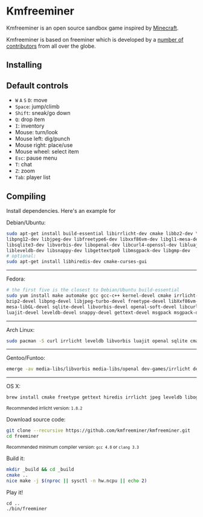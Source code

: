 # Kmfreeminer

Kmfreeminer is an open source sandbox game inspired by [Minecraft](https://minecraft.net/).

Kmfreeminer is based on freeminer which is developed by a [number of contributors](https://github.com/freeminer/freeminer/graphs/contributors) from all over the globe.

## Installing

## Default controls
- `W` `A` `S` `D`: move
- `Space`: jump/climb
- `Shift`: sneak/go down
- `Q`: drop item
- `I`: inventory
- Mouse: turn/look
- Mouse left: dig/punch
- Mouse right: place/use
- Mouse wheel: select item
- `Esc`: pause menu
- `T`: chat
- `Z`: zoom
- `Tab`: player list

## Compiling
Install dependencies. Here's an example for

Debian/Ubuntu:
```bash
sudo apt-get install build-essential libirrlicht-dev cmake libbz2-dev \
libpng12-dev libjpeg-dev libfreetype6-dev libxxf86vm-dev libgl1-mesa-dev \
libsqlite3-dev libvorbis-dev libopenal-dev libcurl4-openssl-dev libluajit-5.1-dev \
libleveldb-dev libsnappy-dev libgettextpo0 libmsgpack-dev libgmp-dev
# optional:
sudo apt-get install libhiredis-dev cmake-curses-gui
```
___
Fedora:
```bash
# the first five is the closest to Debian/Ubuntu build-essential
sudo yum install make automake gcc gcc-c++ kernel-devel cmake irrlicht-devel \
bzip2-devel libpng-devel libjpeg-turbo-devel freetype-devel libXxf86vm-devel \
mesa-libGL-devel sqlite-devel libvorbis-devel openal-soft-devel libcurl-devel \
luajit-devel leveldb-devel snappy-devel gettext-devel msgpack msgpack-devel
```
___
Arch Linux:
```bash
sudo pacman -S curl irrlicht leveldb libvorbis luajit openal sqlite cmake msgpack-c
```
___
Gentoo/Funtoo:
```bash
emerge -av media-libs/libvorbis media-libs/openal dev-games/irrlicht dev-libs/msgpack dev-libs/leveldb
```
___
OS X:
```bash
brew install cmake freetype gettext hiredis irrlicht jpeg leveldb libogg libvorbis luajit msgpack
```

<sup>Recommended irrlicht version: `1.8.2`</sup>

Download source code:
```bash
git clone --recursive https://github.com/kmfreeminer/kmfreeminer.git
cd freeminer
```

<sup>Recommended minimum compiler version: `gcc 4.8` or `clang 3.3`</sup>

Build it:
```bash
mkdir _build && cd _build
cmake ..
nice make -j $(nproc || sysctl -n hw.ncpu || echo 2)
```

Play it!
```
cd ..
./bin/freeminer
```
